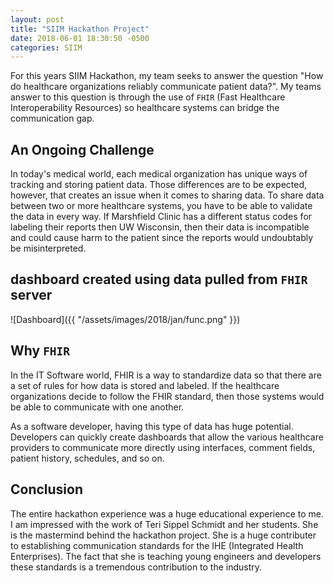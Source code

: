 ```yaml
---
layout: post
title: "SIIM Hackathon Project" 
date: 2018-06-01 18:30:50 -0500
categories: SIIM 
---
```


For this years SIIM Hackathon, my team seeks to answer the question "How do healthcare organizations reliably communicate patient data?". My teams answer to this question is through the use of `FHIR` (Fast Healthcare Interoperability Resources) so healthcare systems can bridge the communication gap. 

## An Ongoing Challenge
In today's medical world, each medical organization has unique ways of tracking and storing patient data. Those differences are to be expected, however, that creates an issue when it comes to sharing data. To share data between two or more healthcare systems, you have to be able to validate the data in every way. If Marshfield Clinic has a different status codes for labeling their reports then UW Wisconsin, then their data is incompatible and could cause harm to the patient since the reports would undoubtably be misinterpreted.  

## dashboard created using data pulled from `FHIR` server

![Dashboard]({{ "/assets/images/2018/jan/func.png" }}) 

## Why `FHIR`
In the IT Software world, FHIR is a way to standardize data so that there are a set of rules for how data is stored and labeled. If the healthcare organizations decide to follow the FHIR standard, then those systems would be able to communicate with one another. 

As a software developer, having this type of data has huge potential. Developers can quickly create dashboards that allow the various healthcare providers to communicate more directly using interfaces, comment fields, patient history, schedules, and so on.

## Conclusion
The entire hackathon experience was a huge educational experience to me. I am impressed with the work of Teri Sippel Schmidt and her students. She is the mastermind behind the hackathon project. She is a huge contributer to establishing communication standards for the IHE (Integrated Health Enterprises). The fact that she is teaching young engineers and developers these standards is a tremendous contribution to the industry.
